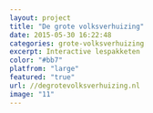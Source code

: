 ```yaml
---
layout: project
title: "De grote volksverhuizing"
date: 2015-05-30 16:22:48
categories: grote-volksverhuizing
excerpt: Interactive lespakketen
color: "#bb7"
platfrom: "large"
featured: "true"
url: //degrotevolksverhuizing.nl
image: "11"
---
```

